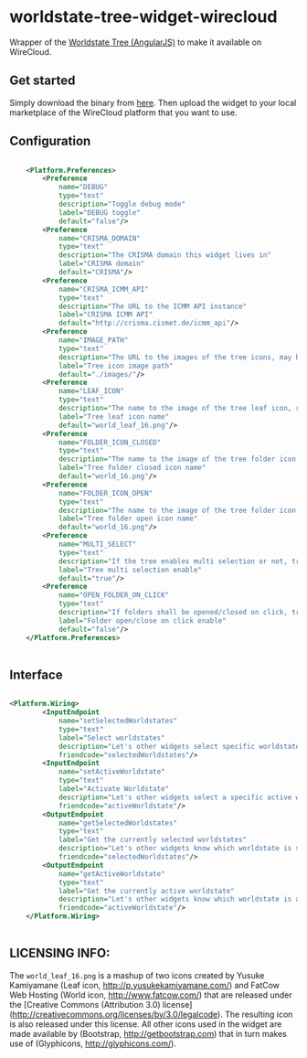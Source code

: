 worldstate-tree-widget-wirecloud
==============================

Wrapper of the [Worldstate Tree (AngularJS)](https://github.com/crismaproject/worldstate-tree-widget-angular) to make it available on WireCloud.

## Get started

Simply download the binary from [here](http:crisma.cismet.de/lib/wirecloud/crisma-worldstate-tree-widget-wirecloud.wgt). Then upload the widget to your local marketplace of the WireCloud platform that you want to use. 

## Configuration

```xml

    <Platform.Preferences>
        <Preference 
            name="DEBUG" 
            type="text" 
            description="Toggle debug mode" 
            label="DEBUG toggle"
            default="false"/>
        <Preference 
            name="CRISMA_DOMAIN" 
            type="text" 
            description="The CRISMA domain this widget lives in" 
            label="CRISMA domain" 
            default="CRISMA"/>
        <Preference 
            name="CRISMA_ICMM_API" 
            type="text" 
            description="The URL to the ICMM API instance" 
            label="CRISMA ICMM API" 
            default="http://crisma.cismet.de/icmm_api"/>
        <Preference 
            name="IMAGE_PATH" 
            type="text" 
            description="The URL to the images of the tree icons, may be absolute" 
            label="Tree icon image path" 
            default="./images/"/>
        <Preference 
            name="LEAF_ICON" 
            type="text" 
            description="The name to the image of the tree leaf icon, relative to IMAGE_PATH" 
            label="Tree leaf icon name" 
            default="world_leaf_16.png"/>
        <Preference 
            name="FOLDER_ICON_CLOSED" 
            type="text" 
            description="The name to the image of the tree folder icon when it is closed, relative to IMAGE_PATH" 
            label="Tree folder closed icon name" 
            default="world_16.png"/>
        <Preference 
            name="FOLDER_ICON_OPEN" 
            type="text" 
            description="The name to the image of the tree folder icon when it is open, relative to IMAGE_PATH" 
            label="Tree folder open icon name" 
            default="world_16.png"/>
        <Preference 
            name="MULTI_SELECT" 
            type="text" 
            description="If the tree enables multi selection or not, true or false" 
            label="Tree multi selection enable" 
            default="true"/>
        <Preference 
            name="OPEN_FOLDER_ON_CLICK" 
            type="text" 
            description="If folders shall be opened/closed on click, true or false" 
            label="Folder open/close on click enable" 
            default="false"/>
    </Platform.Preferences>
  
```

## Interface

```xml

<Platform.Wiring>
        <InputEndpoint
            name="setSelectedWorldstates"
            type="text"
            label="Select worldstates"
            description="Let's other widgets select specific worldstates. The text has to be an array of worldstate ids only so every widget has to agree on a single ICMS instance"
            friendcode="selectedWorldstates"/>
        <InputEndpoint
            name="setActiveWorldstate"
            type="text"
            label="Activate Worldstate"
            description="Let's other widgets select a specific active worldstate. The text has to be a simple worldstate id only so every widget has to agree on a single ICMS instance"
            friendcode="activeWorldstate"/>
        <OutputEndpoint
            name="getSelectedWorldstates"
            type="text"
            label="Get the currently selected worldstates"
            description="Let's other widgets know which worldstate is selected. The text is an array of worldstate ids only so every widget has to agree on a single ICMS instance"
            friendcode="selectedWorldstates"/>
        <OutputEndpoint
            name="getActiveWorldstate"
            type="text"
            label="Get the currently active worldstate"
            description="Let's other widgets know which worldstate is active. The text is a simple worldstate id only so every widget has to agree on a single ICMS instance"
            friendcode="activeWorldstate"/>
    </Platform.Wiring>
    
```


## LICENSING INFO: 

The <code>world_leaf_16.png</code> is a mashup of two icons created by Yusuke Kamiyamane 
(Leaf icon, http://p.yusukekamiyamane.com/) and FatCow Web Hosting (World icon, http://www.fatcow.com/) that are 
released under the [Creative Commons (Attribution 3.0) license] (http://creativecommons.org/licenses/by/3.0/legalcode).
The resulting icon is also released under this license. All other icons used in the widget are made available by 
(Bootstrap, http://getbootstrap.com) that in turn makes use of (Glyphicons, http://glyphicons.com/).
